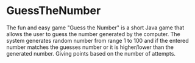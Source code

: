 # GuessTheNumber
The fun and easy game "Guess the Number" is a short Java game that allows the user to guess the number generated by the computer. The system generates random number from range 1 to 100 and if the entered number matches the guesses number or it is higher/lower than the generated number. Giving points based on the number of attempts.
